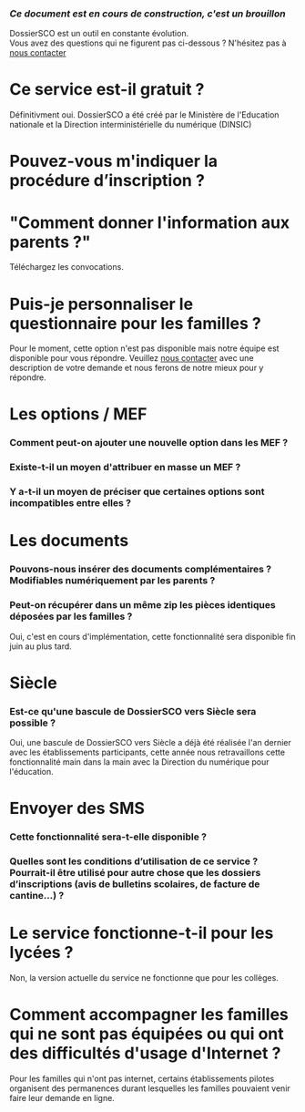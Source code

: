 ### *Ce document est en cours de construction, c'est un brouillon*

DossierSCO est un outil en constante évolution.  
Vous avez des questions qui ne figurent pas ci-dessous ? N'hésitez pas à [nous contacter](mailto:equipe@dossiersco.fr)

# Ce service est-il gratuit ?
Définitivment oui. DossierSCO a été créé par le Ministère de l'Education nationale et la Direction interministérielle du numérique (DINSIC)

# Pouvez-vous m'indiquer la procédure d’inscription ?

# "Comment donner l'information aux parents ?"
Téléchargez les convocations.

# Puis-je personnaliser le questionnaire pour les familles ?
Pour le moment, cette option n'est pas disponible mais notre équipe est disponible pour vous répondre. Veuillez [nous contacter](mailto:equipe@dossiersco.fr) avec une description de votre demande et nous ferons de notre mieux pour y répondre.  

# Les options / MEF
### Comment peut-on ajouter une nouvelle option dans les MEF ?

### Existe-t-il un moyen d'attribuer en masse un MEF ?

### Y a-t-il un moyen de préciser que certaines options sont incompatibles entre elles ?

# Les documents
### Pouvons-nous insérer des documents complémentaires ? Modifiables numériquement par les parents ?

### Peut-on récupérer dans un même zip les pièces identiques déposées par les familles ?
Oui, c'est en cours d'implémentation, cette fonctionnalité sera disponible fin juin au plus tard.

# Siècle
### Est-ce qu'une bascule de DossierSCO vers Siècle sera possible ?
Oui, une bascule de  DossierSCO vers Siècle a déjà été réalisée l'an dernier avec les établissements participants, cette année nous retravaillons cette fonctionnalité main dans la main avec la Direction du numérique pour l'éducation.

# Envoyer des SMS
### Cette fonctionnalité sera-t-elle disponible ?

### Quelles sont les conditions d’utilisation de ce service ? Pourrait-il être utilisé pour autre chose que les dossiers d’inscriptions (avis de bulletins scolaires, de facture de cantine…) ?

# Le service fonctionne-t-il pour les lycées ?
Non, la version actuelle du service ne fonctionne que pour les collèges.

# Comment accompagner les familles qui ne sont pas équipées ou qui ont des difficultés d'usage d'Internet ?
Pour les familles qui n'ont pas internet, certains établissements pilotes organisent des permanences durant lesquelles les familles pouvaient venir faire leur demande en ligne. 